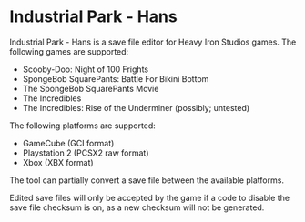 # Industrial Park - Hans
Industrial Park - Hans is a save file editor for Heavy Iron Studios games. The following games are supported:
* Scooby-Doo: Night of 100 Frights
* SpongeBob SquarePants: Battle For Bikini Bottom
* The SpongeBob SquarePants Movie
* The Incredibles
* The Incredibles: Rise of the Underminer (possibly; untested)

The following platforms are supported:
* GameCube (GCI format)
* Playstation 2 (PCSX2 raw format)
* Xbox (XBX format)

The tool can partially convert a save file between the available platforms.

Edited save files will only be accepted by the game if a code to disable the save file checksum is on, as a new checksum will not be generated.